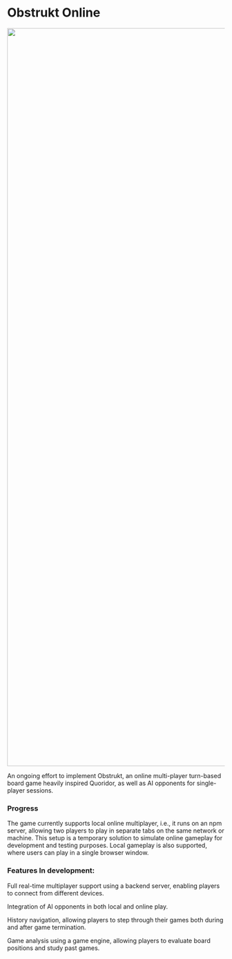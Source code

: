 # Obstrukt Online

<p align="center">
    <img width="3199" height="1710" alt="image" src="https://github.com/user-attachments/assets/6b5eea89-cce6-445f-be24-7d78300a98ab" />
</p>

An ongoing effort to implement Obstrukt, an online multi-player turn-based board game heavily inspired Quoridor, as well as AI opponents for single-player sessions.

### Progress

The game currently supports local online multiplayer, i.e., it runs on an npm server, allowing two players to play in separate tabs on the same network or machine. This setup is a temporary solution to simulate online gameplay for development and testing purposes. Local gameplay is also supported, where users can play in a single browser window.


### Features In development: 
Full real-time multiplayer support using a backend server, enabling players to connect from different devices.

Integration of AI opponents in both local and online play.

History navigation, allowing players to step through their games both during and after game termination.

Game analysis using a game engine, allowing players to evaluate board positions and study past games. 
